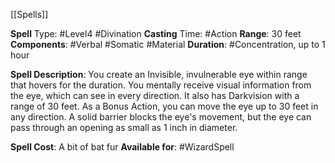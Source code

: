 [[Spells]]

**Spell** Type: #Level4 #Divination
**Casting** Time: #Action 
**Range**: 30 feet
**Components**: #Verbal #Somatic #Material 
**Duration**: #Concentration, up to 1 hour 

**Spell Description**: 
	You create an Invisible, invulnerable eye within range that hovers for the duration. You mentally receive visual information from the eye, which can see in every direction. It also has Darkvision with a range of 30 feet.
	As a Bonus Action, you can move the eye up to 30 feet in any direction. A solid barrier blocks the eye's movement, but the eye can pass through an opening as small as 1 inch in diameter.

**Spell Cost**: A bit of bat fur
**Available for**: #WizardSpell 